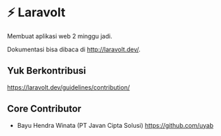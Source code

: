 # :zap: Laravolt 

Membuat aplikasi web 2 minggu jadi.

Dokumentasi bisa dibaca di http://laravolt.dev/.



## Yuk Berkontribusi

https://laravolt.dev/guidelines/contribution/

## Core Contributor
- Bayu Hendra Winata (PT Javan Cipta Solusi) https://github.com/uyab
